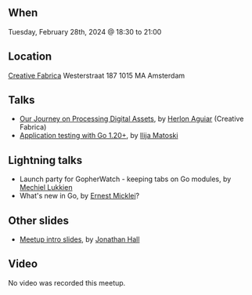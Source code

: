 When
----
Tuesday, February 28th, 2024 @ 18:30 to 21:00

Location
--------
[Creative Fabrica](https://www.creativefabrica.com/)
Westerstraat 187
1015 MA Amsterdam

Talks
-----
- [Our Journey on Processing Digital Assets](our-journey-on-processing-digital-assets.pdf), by [Herlon Aguiar](https://www.linkedin.com/in/herlonaguiar/) (Creative Fabrica)
- [Application testing with Go 1.20+](application-testing.pdf), by [Ilija Matoski](https://www.linkedin.com/in/ilijamt/)

Lightning talks
--------------
- Launch party for GopherWatch - keeping tabs on Go modules, by [Mechiel Lukkien](https://github.com/mjl-)
- What's new in Go, by [Ernest Micklei](https://www.linkedin.com/in/ernest-micklei-25ab9a/)?

Other slides
------------
* [Meetup intro slides](intro-slides.pdf), by [Jonathan Hall](https://github.com/flimzy)

Video
-----

No video was recorded this meetup.
